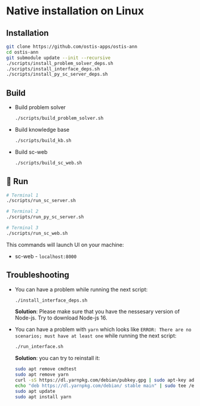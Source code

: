 # Native installation on Linux

## Installation

```sh
git clone https://github.com/ostis-apps/ostis-ann
cd ostis-ann
git submodule update --init --recursive
./scripts/install_problem_solver_deps.sh
./scripts/install_interface_deps.sh
./scripts/install_py_sc_server_deps.sh
```

## Build

- Build problem solver

  ```sh
  ./scripts/build_problem_solver.sh
  ```

- Build knowledge base

  ```sh
  ./scripts/build_kb.sh
  ```

- Build sc-web

  ```sh
  ./scripts/build_sc_web.sh
  ```

## 🚀 Run

  ```sh
  # Terminal 1
  ./scripts/run_sc_server.sh

  # Terminal 2
  ./scripts/run_py_sc_server.sh
  
  # Terminal 3
  ./scripts/run_sc_web.sh
  ```

  This commands will launch UI on your machine:

- sc-web - `localhost:8000`

## Troubleshooting

- You can have a problem while running the next script:

  ```sh
  ./install_interface_deps.sh
  ```
  
  **Solution**: Please make sure that you have the nessesary version of Node-js. Try to download Node-js 16.

- You can have a problem with `yarn` which looks like `ERROR: There are no scenarios; must have at least one` while running the next script:

  ```sh
  ./run_interface.sh
  ```

  **Solution**: you can try to reinstall it:

    ```sh
    sudo apt remove cmdtest
    sudo apt remove yarn
    curl -sS https://dl.yarnpkg.com/debian/pubkey.gpg | sudo apt-key add -
    echo "deb https://dl.yarnpkg.com/debian/ stable main" | sudo tee /etc/apt/sources.list.d/yarn.list
    sudo apt update
    sudo apt install yarn
    ```
